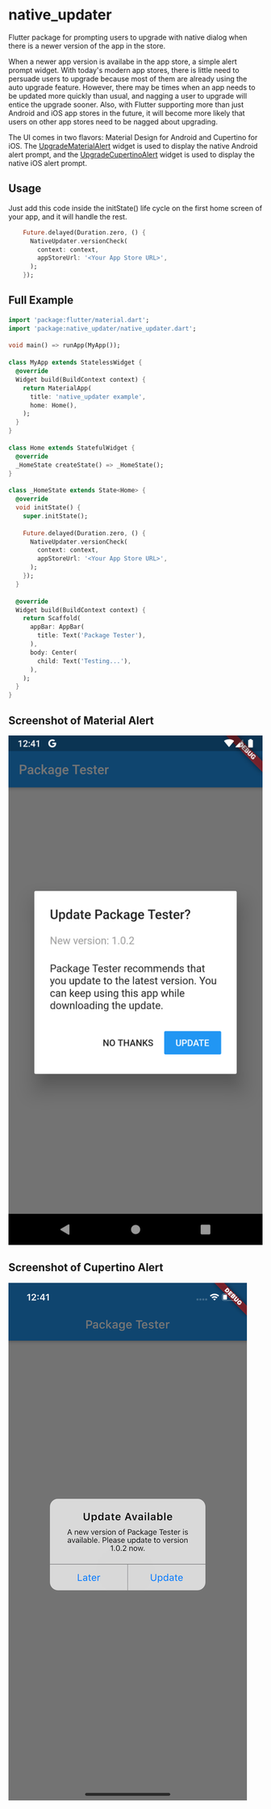 # native_updater

Flutter package for prompting users to upgrade with native dialog when there is a newer version of the app in the store.

When a newer app version is availabe in the app store, a simple alert prompt widget. With today's modern app stores, there is little need to persuade users to upgrade because most of them are already using the auto upgrade feature. However, there may be times when an app needs to be updated more quickly than usual, and nagging a user to upgrade will entice the upgrade sooner. Also, with Flutter supporting more than just Android and iOS app stores in the future, it will become more likely that users on other app stores need to be nagged about upgrading.

The UI comes in two flavors: Material Design for Android and Cupertino for iOS. The [UpgradeMaterialAlert](#material-alert-example) widget is used to display the
native Android alert prompt, and the [UpgradeCupertinoAlert](#cupertino-alert-example) widget is used to display the native iOS alert prompt.

## Usage

Just add this code inside the initState() life cycle on the first home screen of your app, and it will handle the rest.

```dart
    Future.delayed(Duration.zero, () {
      NativeUpdater.versionCheck(
        context: context,
        appStoreUrl: '<Your App Store URL>',
      );
    });
```

## Full Example

```dart
import 'package:flutter/material.dart';
import 'package:native_updater/native_updater.dart';

void main() => runApp(MyApp());

class MyApp extends StatelessWidget {
  @override
  Widget build(BuildContext context) {
    return MaterialApp(
      title: 'native_updater example',
      home: Home(),
    );
  }
}

class Home extends StatefulWidget {
  @override
  _HomeState createState() => _HomeState();
}

class _HomeState extends State<Home> {
  @override
  void initState() {
    super.initState();

    Future.delayed(Duration.zero, () {
      NativeUpdater.versionCheck(
        context: context,
        appStoreUrl: '<Your App Store URL>',
      );
    });
  }

  @override
  Widget build(BuildContext context) {
    return Scaffold(
      appBar: AppBar(
        title: Text('Package Tester'),
      ),
      body: Center(
        child: Text('Testing...'),
      ),
    );
  }
}

```

## Screenshot of Material Alert

![image](screenshots/example1.png)

## Screenshot of Cupertino Alert

![image](screenshots/example2.png)
